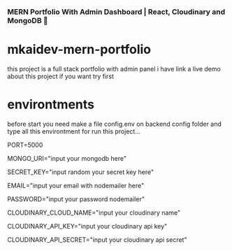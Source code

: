 ### MERN Portfolio With Admin Dashboard | React, Cloudinary and MongoDB 🙌

# mkaidev-mern-portfolio
this project is a full stack portfolio with admin panel
i have link a live demo about this project if you want try first

# environtments
before start you need make a file config.env on backend config folder
and type all this environtment for run this project...

PORT=5000

MONGO_URI="input your mongodb here"

SECRET_KEY="input random your secret key here"

EMAIL="input your email with nodemailer here"

PASSWORD="input your password nodemailer"

CLOUDINARY_CLOUD_NAME="input your cloudinary name"

CLOUDINARY_API_KEY="input your cloudinary api key"

CLOUDINARY_API_SECRET="input your cloudinary api secret"
